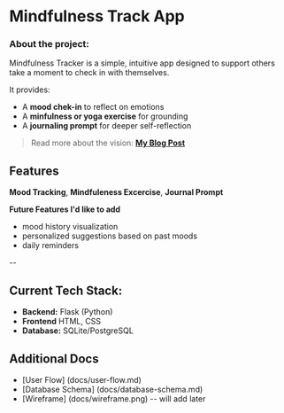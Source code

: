 # Mindfulness Track App

### About the project:
Mindfulness Tracker is a simple, intuitive app designed to support others 
take a moment to check in with themselves. 

It provides:
- A **mood chek-in** to reflect on emotions
- A **minfulness or yoga exercise** for grounding
- A **journaling prompt** for deeper self-reflection

> Read more about the vision:
> **[My Blog Post](https://medium.com/@belleza.frances/my-app-development-journey-high-level-vision-from-ideation-to-planning-d6b0bbc3fc66)**

## Features 
**Mood Tracking**,
**Mindfuleness Excercise**,
**Journal Prompt**

**Future Features I'd like to add**
- mood history visualization
- personalized suggestions based on past moods
- daily reminders

--

## Current Tech Stack:
- **Backend:** Flask (Python)
- **Frontend** HTML, CSS
- **Database:** SQLite/PostgreSQL

## Additional Docs
- [User Flow] (docs/user-flow.md)
- [Database Schema] (docs/database-schema.md)
- [Wireframe] (docs/wireframe.png) -- will add later
